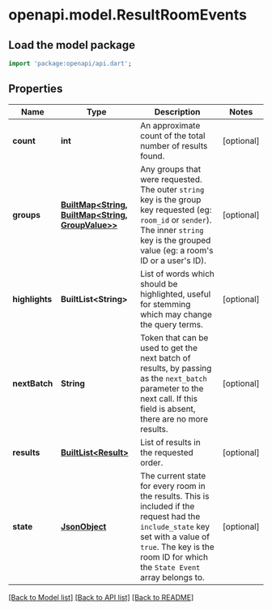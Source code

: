 # openapi.model.ResultRoomEvents

## Load the model package
```dart
import 'package:openapi/api.dart';
```

## Properties
Name | Type | Description | Notes
------------ | ------------- | ------------- | -------------
**count** | **int** | An approximate count of the total number of results found. | [optional] 
**groups** | [**BuiltMap&lt;String, BuiltMap&lt;String, GroupValue&gt;&gt;**](BuiltMap.md) | Any groups that were requested.  The outer `string` key is the group key requested (eg: `room_id` or `sender`). The inner `string` key is the grouped value (eg: a room's ID or a user's ID). | [optional] 
**highlights** | **BuiltList&lt;String&gt;** | List of words which should be highlighted, useful for stemming which may change the query terms. | [optional] 
**nextBatch** | **String** | Token that can be used to get the next batch of results, by passing as the `next_batch` parameter to the next call. If this field is absent, there are no more results. | [optional] 
**results** | [**BuiltList&lt;Result&gt;**](Result.md) | List of results in the requested order. | [optional] 
**state** | [**JsonObject**](.md) | The current state for every room in the results. This is included if the request had the `include_state` key set with a value of `true`.  The key is the room ID for which the `State Event` array belongs to. | [optional] 

[[Back to Model list]](../README.md#documentation-for-models) [[Back to API list]](../README.md#documentation-for-api-endpoints) [[Back to README]](../README.md)


